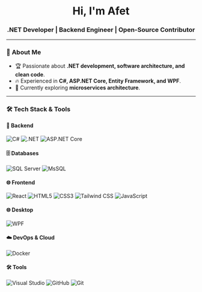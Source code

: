 <h1 align="center">Hi, I'm Afet </h1>
<h3 align="center">.NET Developer | Backend Engineer | Open-Source Contributor</h3>



---

### 🚀 **About Me**
- 🏆 Passionate about **.NET development, software architecture, and clean code**.
- 🔥 Experienced in **C#, ASP.NET Core, Entity Framework, and WPF**.
- 🎯 Currently exploring **microservices architecture**.


---

### 🛠 **Tech Stack & Tools**
#### 🚀 Backend
![C#](https://img.shields.io/badge/C%23-%23239120.svg?style=for-the-badge&logo=c-sharp&logoColor=white)
![.NET](https://img.shields.io/badge/.NET-512BD4.svg?style=for-the-badge&logo=dotnet&logoColor=white)
![ASP.NET Core](https://img.shields.io/badge/ASP.NET%20Core-%23007ACC.svg?style=for-the-badge&logo=dotnet&logoColor=white)

#### 🗄️ Databases
![SQL Server](https://img.shields.io/badge/SQL%20Server-%23CC2927.svg?style=for-the-badge&logo=microsoft-sql-server&logoColor=white)
![MsSQL](https://img.shields.io/badge/MsSql-%23316192.svg?style=for-the-badge&logo=postgresql&logoColor=white)

#### 🌐 Frontend
 ![React](https://img.shields.io/badge/React-%2361DAFB.svg?style=for-the-badge&logo=react&logoColor=white)
![HTML5](https://img.shields.io/badge/HTML5-%23E34F26.svg?style=for-the-badge&logo=html5&logoColor=white)
![CSS3](https://img.shields.io/badge/CSS3-%231572B6.svg?style=for-the-badge&logo=css3&logoColor=white)
![Tailwind CSS](https://img.shields.io/badge/TailwindCSS-%2338B2AC.svg?style=for-the-badge&logo=tailwind-css&logoColor=white)
![JavaScript](https://img.shields.io/badge/JavaScript-%23F7DF1E.svg?style=for-the-badge&logo=javascript&logoColor=black)

#### 🌐 Desktop
![WPF](https://img.shields.io/badge/WPF-%23007ACC.svg?style=for-the-badge&logo=microsoft&logoColor=white)

#### ☁️ DevOps & Cloud
![Docker](https://img.shields.io/badge/Docker-%232496ED.svg?style=for-the-badge&logo=docker&logoColor=white)


#### 🛠 Tools
![Visual Studio](https://img.shields.io/badge/Visual%20Studio-%235C2D91.svg?style=for-the-badge&logo=visual-studio&logoColor=white)
![GitHub](https://img.shields.io/badge/GitHub-%23181717.svg?style=for-the-badge&logo=github&logoColor=white)
![Git](https://img.shields.io/badge/Git-%23F05032.svg?style=for-the-badge&logo=git&logoColor=white)






